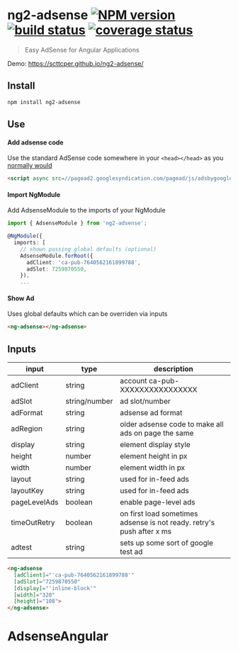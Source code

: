 # ng2-adsense [![NPM version][npm-image]][npm-url] [![build status][travis-img]][travis-url] [![coverage status][coverage-img]][coverage-url]

[npm-image]: https://img.shields.io/npm/v/ng2-adsense.svg
[npm-url]: https://npmjs.org/package/ng2-adsense
[travis-img]: https://api.travis-ci.org/scttcper/ng2-adsense.svg?branch=master
[travis-url]: https://travis-ci.org/scttcper/ng2-adsense
[coverage-img]: https://codecov.io/gh/scttcper/ng2-adsense/branch/master/graph/badge.svg
[coverage-url]: https://codecov.io/gh/scttcper/ng2-adsense

> Easy AdSense for Angular Applications

Demo: https://scttcper.github.io/ng2-adsense/

## Install

```bash
npm install ng2-adsense
```

## Use

#### Add adsense code

Use the standard AdSense code somewhere in your `<head></head>` as you [normally would](https://support.google.com/adsense/answer/7477845)

```html
<script async src=//pagead2.googlesyndication.com/pagead/js/adsbygoogle.js></script>
```

#### Import NgModule

Add AdsenseModule to the imports of your NgModule

```typescript
import { AdsenseModule } from 'ng2-adsense';

@NgModule({
  imports: [
    // shown passing global defaults (optional)
    AdsenseModule.forRoot({
      adClient: 'ca-pub-7640562161899788',
      adSlot: 7259870550,
    }),
    ...
```

#### Show Ad

Uses global defaults which can be overriden via inputs

```html
<ng-adsense></ng-adsense>
```

## Inputs

| input        | type          | description                                                           |
| ------------ | ------------- | --------------------------------------------------------------------- |
| adClient     | string        | account ca-pub-XXXXXXXXXXXXXXXX                                       |
| adSlot       | string/number | ad slot/number                                                        |
| adFormat     | string        | adsense ad format                                                     |
| adRegion     | string        | older adsense code to make all ads on page the same                   |
| display      | string        | element display style                                                 |
| height       | number        | element height in px                                                  |
| width        | number        | element width in px                                                   |
| layout       | string        | used for in-feed ads                                                  |
| layoutKey    | string        | used for in-feed ads                                                  |
| pageLevelAds | boolean       | enable page-level ads                                                 |
| timeOutRetry | boolean       | on first load sometimes adsense is not ready. retry's push after x ms |
| adtest       | string        | sets up some sort of google test ad                                   |

```html
<ng-adsense
  [adClient]="'ca-pub-7640562161899788'"
  [adSlot]="7259870550"
  [display]="'inline-block'"
  [width]="320"
  [height]="108">
</ng-adsense>
```
# AdsenseAngular
